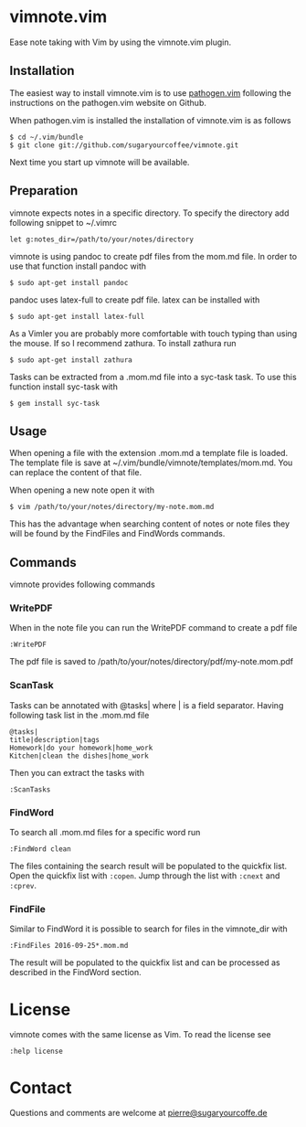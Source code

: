 vimnote.vim
===========
Ease note taking with Vim by using the vimnote.vim plugin.

Installation
------------
The easiest way to install vimnote.vim is to use 
[pathogen.vim](https://github.com/tpope/vim-pathogen) following the instructions
on the pathogen.vim website on Github.

When pathogen.vim is installed the installation of vimnote.vim is as follows

    $ cd ~/.vim/bundle
    $ git clone git://github.com/sugaryourcoffee/vimnote.git

Next time you start up vimnote will be available.

Preparation
-----------
vimnote expects notes in a specific directory. To specify the directory add
following snippet to ~/.vimrc

    let g:notes_dir=/path/to/your/notes/directory

vimnote is using pandoc to create pdf files from the mom.md file. In order to 
use that function install pandoc with

    $ sudo apt-get install pandoc

pandoc uses latex-full to create pdf file. latex can be installed with

    $ sudo apt-get install latex-full

As a Vimler you are probably more comfortable with touch typing than using the 
mouse. If so I recommend zathura. To install zathura run

    $ sudo apt-get install zathura

Tasks can be extracted from a .mom.md file into a syc-task task. To use this 
function install syc-task with

    $ gem install syc-task

Usage
-----
When opening a file with the extension .mom.md a template file is loaded. The
template file is save at ~/.vim/bundle/vimnote/templates/mom.md. You can replace
the content of that file.

When opening a new note open it with

    $ vim /path/to/your/notes/directory/my-note.mom.md

This has the advantage when searching content of notes or note files they will
be found by the FindFiles and FindWords commands.

Commands
--------
vimnote provides following commands

### WritePDF
When in the note file you can run the WritePDF command to create a pdf file

    :WritePDF

The pdf file is saved to /path/to/your/notes/directory/pdf/my-note.mom.pdf

### ScanTask
Tasks can be annotated with @tasks| where | is a field separator. Having 
following task list in the .mom.md file

    @tasks|
    title|description|tags
    Homework|do your homework|home_work
    Kitchen|clean the dishes|home_work

Then you can extract the tasks with

    :ScanTasks

### FindWord
To search all .mom.md files for a specific word run

    :FindWord clean

The files containing the search result will be populated to the quickfix list.
Open the quickfix list with `:copen`. Jump through the list with `:cnext` and
`:cprev`.

### FindFile
Similar to FindWord it is possible to search for files in the vimnote\_dir with

    :FindFiles 2016-09-25*.mom.md

The result will be populated to the quickfix list and can be processed as 
described in the FindWord section.

License
=======
vimnote comes with the same license as Vim. To read the license see

    :help license

Contact
=======
Questions and comments are welcome at pierre@sugaryourcoffe.de

